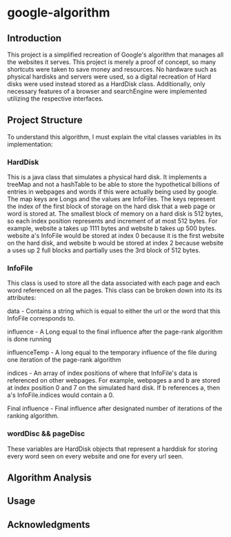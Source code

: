 # google-algorithm

## Introduction

This project is a simplified recreation of Google's algorithm that manages all the websites it serves. This project is merely a proof of concept, so many shortcuts were taken to save money and resources. No hardware such as physical hardisks and servers were used, so a digital recreation of Hard disks were used instead stored as a HardDisk class. Additionally, only necessary features of a browser and searchEngine were implemented utilizing the respective interfaces.

## Project Structure

To understand this algorithm, I must explain the vital classes variables in its implementation:

### HardDisk

This is a java class that simulates a physical hard disk. It implements a treeMap and not a hashTable to be able to store the hypothetical billions of entries in webpages and words if this were actually being used by google. The map keys are Longs and the values are InfoFiles. The keys represent the index of the first block of storage on the hard disk that a web page or word is stored at. The smallest block of memory on a hard disk is 512 bytes, so each index position represents and increment of at most 512 bytes. For example, website a takes up 1111 bytes and website b takes up 500 bytes. website a's InfoFile would be stored at index 0 because it is the first website on the hard disk, and website b would be stored at index 2 because website a uses up 2 full blocks and partially uses the 3rd block of 512 bytes.

### InfoFile

This class is used to store all the data associated with each page and each word referenced on all the pages. This class can be broken down into its its attributes:

data - Contains a string which is equal to either the url or the word that this InfoFile corresponds to.

influence - A Long equal to the final influence after the page-rank algorithm is done running

influenceTemp - A long equal to the temporary influence of the file during one iteration of the page-rank algorithm

indices - An array of index positions of where that InfoFile's data is referenced on other webpages. For example, webpages a and b are stored at index position 0 and 7 on the simulated hard disk. If b references a, then a's InfoFile.indices would contain a 0.

Final influence - Final influence after designated number of iterations of the ranking algorithm.

### wordDisc && pageDisc

These variables are HardDisk objects that represent a harddisk for storing every word seen on every website and one for every url seen.

## Algorithm Analysis

## Usage

## Acknowledgments

